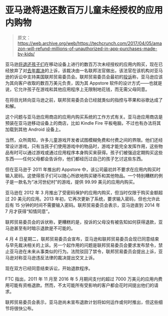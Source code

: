 # 亚马逊将退还数百万儿童未经授权的应用内购物 

> 原文：<https://web.archive.org/web/https://techcrunch.com/2017/04/05/amazon-will-refund-millions-of-unauthorized-in-app-purchases-made-by-kids/>

亚马逊[将退还孩子们](https://web.archive.org/web/20221224091254/https://www.ftc.gov/news-events/press-releases/2017/04/ftc-amazon-withdraw-appeals-paving-way-consumer-refunds-related)在移动设备上进行的数百万次未经授权的应用内购买，现在已经放弃了对[去年裁决](https://web.archive.org/web/20221224091254/https://techcrunch.com/2016/04/27/court-holds-amazon-liable-for-years-of-unauthorized-in-app-purchases-made-by-kids/)的上诉，该裁决由一名联邦法官做出，该法官在该机构对亚马逊的诉讼中支持美国联邦贸易委员会。联邦贸易委员会最初的[投诉](https://web.archive.org/web/20221224091254/https://www.ftc.gov/news-events/press-releases/2014/07/ftc-alleges-amazon-unlawfully-billed-parents-millions-dollars)称，亚马逊应该为其向客户收取的数百万美元负责，因为其 Appstore 软件的设计方式——也就是说，它允许孩子在游戏和其他应用程序上无限制地花钱，而无需父母同意。

在将目光转向亚马逊之前，联邦贸易委员会已经就类似的指控与苹果和谷歌达成了和解。

这个问题与亚马逊应用商店的应用内购买系统的工作方式有关。亚马逊应用商店是预装在亚马逊移动设备上的商店，比如 Kindle Fire 平板电脑，不过也有办法将其加载到其他 Android 设备上。

当然，众所周知，许多儿童游戏开发者试图模糊免费和付费之间的界限。他们还经常设计游戏，只有当孩子们使用游戏中的物品时，游戏才能完全发挥作用，这些物品有时可以通过游戏或通过应用程序本身购买来获得。孩子们被强迫定期购买这些东西——任何父母都会告诉你，他们都经历过自己的孩子乞讨这些东西。

但在亚马逊于 2011 年推出的 Appstore 中，该公司最初并不要求在应用内购买时输入密码。这使得孩子们可以随心所欲地购买硬币和其他物品。一个特别糟糕的例子是一款名为“冰河世纪村”的游戏，提供 99.99 美元的应用内购买。

亚马逊在 2012 年 3 月推出了受密码保护的应用内购买，但当时仅限于购买金额超过 20 美元的应用。2013 年初，它再次更新了系统，要求输入密码，但也允许此后有 15 分钟的时间不需要输入密码。联邦贸易委员会表示，亚马逊直到 2014 年 7 月才获得“知情同意”。

联邦贸易委员会的诉状称，更糟糕的是，投诉的父母没有被告知如何获得退款，亚马逊甚至有时暗示退款是不可能的。

4 月 4 日星期二，联邦贸易委员会宣布，亚马逊和联邦贸易委员会现已同意结束与早先裁决相关的上诉。另一个起作用的问题是联邦贸易委员会要求发布禁令，禁止亚马逊在未来从事类似的行为。法院驳回了禁令，联邦贸易委员会提出上诉，亚马逊对称亚马逊违反法律的裁决提出交叉上诉。

现在双方已经同意结束诉讼，开始退款程序。

FTC 指出，2011 年 11 月至 2016 年 5 月期间支付的超过 7000 万美元的应用内费用可能有资格退款。然而，不太可能所有受影响的客户都会花时间提出他们的请求。

联邦贸易委员会表示，亚马逊尚未宣布退款计划将如何运作或何时推出，但这些细节将很快公布。